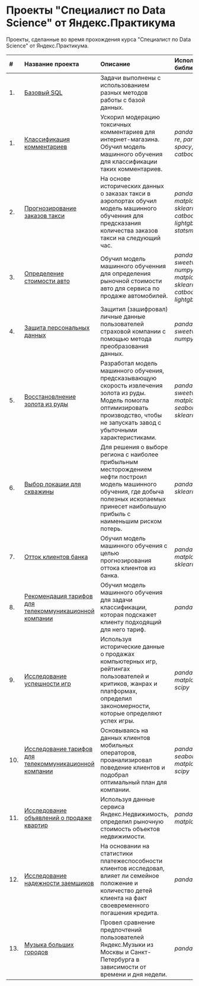 # Проекты "Специалист по Data Science" от Яндекс.Практикума 
Проекты, сделанные во время прохождения курса "Специалист по Data Science" от Яндекс.Практикума.


|#|Название проекта|Описание|Используемые библиотеки|
|:-|:---------------|:-------|:----------------------|
|1.|[Базовый SQL](https://github.com/SajKey/yandex_practicum_projects/tree/main/14_basic_skills_SQL)|Задачи выполнены с использованием разных методов работы с базой данных.||
|1.|[Классификация комментариев](https://github.com/SajKey/yandex_practicum_projects/tree/main/13_classifying_comments)|Ускорил модерацию токсичных комментариев для интернет-магазина. Обучил модель машинного обучения для классификации таких комментариев.|*pandas*, *numpy*, *re*, *pandarallel*, *spacy*, *sklearn*, *catboost*|
|2.|[Прогнозирование заказов такси](https://github.com/SajKey/yandex_practicum_projects/tree/main/12_predicting_taxi_trips)|На основе исторических данных о заказах такси в аэропортах обучил модель машинного обученния для предсказания количества заказов такси на следующий час.|*pandas*, *numpy*, *matplotlib*, *sklearn*, *catboost*, *lightgbm*, *statsmodels*|
|3.|[Определение стоимости авто](https://github.com/SajKey/yandex_practicum_projects/tree/main/11_car_price_prediction)|Обучил модель машинного обученния для определения рыночной стоимости авто для сервиса по продаже автомобилей.|*pandas*, *sweetviz*, *numpy*, *matplotlib*, *sklearn*, *catboost*, *lightgbm*|
|4.|[Защита персональных данных](https://github.com/SajKey/yandex_practicum_projects/tree/main/10_the_algorithm_for_data_protection)|Защитил (зашифровал) личные данные пользователей страховой компании с помощью метода преобразования данных.|*pandas*, *sweetviz*, *numpy*, *sklearn*|
|5.|[Восстановлнение золота из руды](https://github.com/SajKey/yandex_practicum_projects/tree/main/09_machine_learning_model_for_a_metalworking_enterprise)|Разработал модель машинного обучения, предсказывающую скорость извлечения золота из руды. Модель помогла оптимизировать производство, чтобы не запускать завод с убыточными характеристиками.|*pandas*, *sweetviz*, *matplotlib*, *seaborn*, *sklearn*|
|6.|[Выбор локации для скважины](https://github.com/SajKey/yandex_practicum_projects/tree/main/08_development_of_new_oil_fields)|Для решения о выборе региона с наиболее прибыльным месторождением нефти построил модель машинного обучения, где добыча полезных ископаемых принесет наибольшую прибыль с наименьшим риском потерь.|*pandas*, *numpy*, *sklearn*|
|7.|[Отток клиентов банка](https://github.com/SajKey/yandex_practicum_projects/tree/main/07_bank_churn_prediction)|Обучил модель машинного обучения с целью прогнозирования оттока клиентов из банка.|*pandas*, *numpy*, *matplotlib*, *sklearn*|
|8.|[Рекомендация тарифов для телекоммуникационной компании](https://github.com/SajKey/yandex_practicum_projects/tree/main/06_classifying_profitable_plan_for_a_telecom_company)|Обучил модель машинного обучения для задачи классификации, которая подскажет клиенту подходящий для него тариф.|*pandas*, *sklearn*|
|9.|[Исследование успешности игр](https://github.com/SajKey/yandex_practicum_projects/tree/main/05_patterns_that_determine_the_success_of_game_platforms)|Используя исторические данные о продажах компьютерных игр, рейтингах пользователей и критиков, жанрах и платформах, определил закономерности, которые определяют успех игры.|*pandas*, *matplotlib*, *scipy*|
|10.|[Исследование тарифов для телекоммуникационной компании](https://github.com/SajKey/yandex_practicum_projects/tree/main/04_determination_of_a_profitable_plan_for_a_telecom_company)|Основываясь на данных клиентов мобильных операторов, проанализировал поведение клиентов и подобрал оптимальный план для компании.|*pandas*, *numpy*, *seaborn*, *matplotlib*, *scipy*|
|11.|[Исследование объявлений о продаже квартир](https://github.com/SajKey/yandex_practicum_projects/tree/main/03_real_estate_market_analysis)|Используя данные сервиса Яндекс.Недвижимость, определил рыночную стоимость объектов недвижимости.|*pandas*, *matplotlib*|
|12.|[Исследование надежности заемщиков](https://github.com/SajKey/yandex_practicum_projects/tree/main/02_research_on_the_borrowers)|На основании на статистики платежеспособности клиентов исследовал, влияет ли семейное положение и количество детей клиента на факт своевременного погашения кредита.|*pandas*|
|13.|[Музыка больших городов](https://github.com/SajKey/yandex_practicum_projects/tree/main/01_cities_music)|Провел сравнение предпочтений пользователей Яндекс.Музыки из Москвы и Санкт-Петербурга в зависимости от времени и дня недели.|*pandas*|
